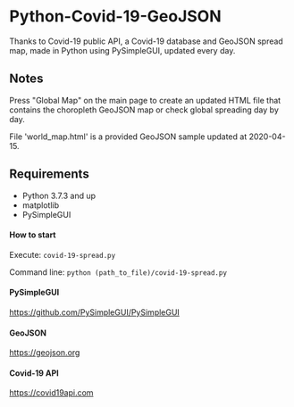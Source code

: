 # Python-Covid-19-GeoJSON
Thanks to Covid-19 public API, a Covid-19 database and GeoJSON spread map, made in Python using PySimpleGUI, updated every day. 

## Notes
Press "Global Map" on the main page to create an updated HTML file that contains the choropleth GeoJSON map or check global spreading day by day.

File 'world_map.html' is a provided GeoJSON sample updated at 2020-04-15.

## Requirements
- Python 3.7.3 and up
- matplotlib
- PySimpleGUI


#### How to start
Execute:
`covid-19-spread.py`

Command line:
`python (path_to_file)/covid-19-spread.py`


#### PySimpleGUI
https://github.com/PySimpleGUI/PySimpleGUI

#### GeoJSON
https://geojson.org

#### Covid-19 API
https://covid19api.com
